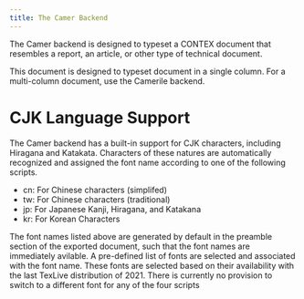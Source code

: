 ```yaml
---
title: The Camer Backend
---
```


The Camer backend is designed to typeset a CONTEX document that resembles a
report, an article, or other type of technical document. 

This document is designed to typeset document in a single column. For a
multi-column document, use the Camerile backend.


# CJK Language Support


The Camer backend has a built-in support for CJK characters, including Hiragana
and Katakata. Characters of these natures are automatically recognized and
assigned the font name according to one of the following scripts.

- cn: For Chinese characters (simplifed)
- tw: For Chinese characters (traditional)
- jp: For Japanese Kanji, Hiragana, and Katakana
- kr: For Korean Characters

The font names listed above are generated by default in the preamble section of
the exported document, such that the font names are immediately avilable. A
pre-defined list of fonts are selected and associated with the font name. These
fonts are selected based on their availability with the last TexLive
distribution of 2021. There is currently no provision to switch to a different
font for any of the four scripts 







